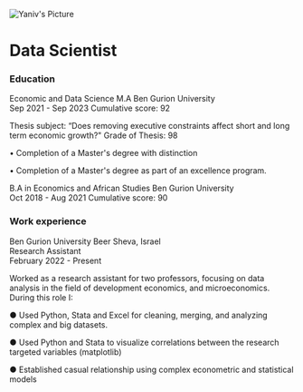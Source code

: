 ![Yaniv's Picture](yaniv5.png)

# Data Scientist

### Education
Economic and Data Science M.A  Ben Gurion University  
Sep 2021 - Sep 2023 
Cumulative score: 92

Thesis subject: “Does removing executive constraints affect short and long term economic growth?"
Grade of Thesis: 98

• Completion of a Master's degree with distinction

• Completion of a Master's degree as part of an excellence program.

B.A in Economics and African Studies  Ben Gurion University      
Oct 2018 - Aug 2021
Cumulative score: 90

### Work experience

Ben Gurion University Beer Sheva, Israel          
Research Assistant                                             
February 2022 - Present

Worked as a research assistant for two professors, focusing on data analysis in the field of development economics, and microeconomics. 
During this role I:

● Used Python, Stata and Excel for cleaning, merging, and analyzing complex and big datasets.

● Used Python and Stata to visualize correlations between the research targeted variables (matplotlib)

● Established casual relationship using complex econometric and statistical models

<!-- Rest of your content -->

